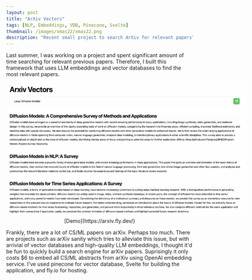 ```yaml
---
layout: post
title: "ArXiv Vectors"
tags: [NLP, Embeddings, VDB, Pinecone, Svelte]
thumbnail: /images/xmas22/xmas22.png
description: "Recent small project to search ArXiv for relevant papers"
---
```


Last summer, I was working on a project and spent significant amount of time searching for relevant previous papers. Therefore, I built this framework that uses LLM embeddings and vector databases to find the most relevant papers.

<!--more-->

<center>
<img src="/images/arxiv.png" style="max-width:650px"/>
[Demo](https://arxiv.fly.dev/)
</center>


Frankly, there are a lot of CS/ML papers on arXiv. Perhaps too much. There are projects such as arXiv sanity which tries to alleviate this issue, but with arrivial of vector databases and high-quality LLM embeddings, I thought it'd be fun to quickly build a search engine for arXiv papers. Suprisingly it only costs $6 to embed all CS/ML abstracts from arXiv using OpenAI embedding service. I've used pinecone for vector database, Svelte for building the application, and fly.io for hosting.